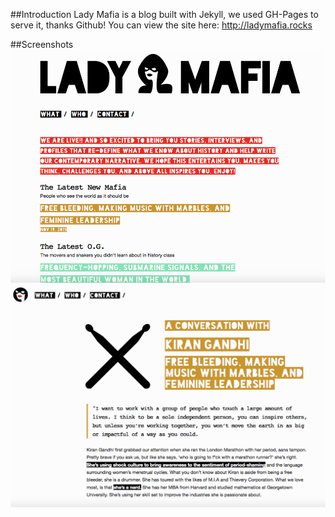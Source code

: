 ##Introduction
Lady Mafia is a blog built with Jekyll, we used GH-Pages to serve it, thanks Github! You can view the site here: http://ladymafia.rocks

##Screenshots
![Home Page](/images/Home.png)
![Post Page](/images/Post.png)
